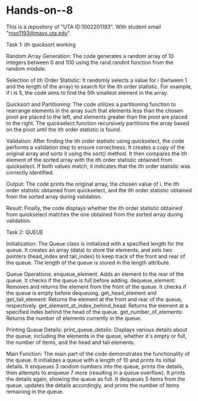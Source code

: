 # Hands-on--8
This is a repository of "UTA ID:1002201193". With student email "mxo1193@mavs.uta.edu".



Task 1: ith quicksort working 

Random Array Generation:
The code generates a random array of 10 integers between 0 and 100 using the rand.randint function from the random module.

Selection of ith Order Statistic:
It randomly selects a value for i (between 1 and the length of the array) to search for the ith order statistic.
For example, if i is 5, the code aims to find the 5th smallest element in the array.

Quicksort and Partitioning:
The code utilizes a partitioning function to rearrange elements in the array such that elements less than the chosen pivot are placed to the left, and elements greater than the pivot are placed to the right.
The quickselect function recursively partitions the array based on the pivot until the ith order statistic is found.

Validation:
After finding the ith order statistic using quickselect, the code performs a validation step to ensure correctness.
It creates a copy of the original array and sorts it using the sort() method.
It then compares the ith element of the sorted array with the ith order statistic obtained from quickselect.
If both values match, it indicates that the ith order statistic was correctly identified.

Output:
The code prints the original array, the chosen value of i, the ith order statistic obtained from quickselect, and the ith order statistic obtained from the sorted array during validation.

Result:
Finally, the code displays whether the ith order statistic obtained from quickselect matches the one obtained from the sorted array during validation.


Task 2: QUEUE

Initialization:
The Queue class is initialized with a specified length for the queue.
It creates an array (data) to store the elements, and sets two pointers (head_index and tail_index) to keep track of the front and rear of the queue.
The length of the queue is stored in the length attribute.

Queue Operations:
enqueue_element: Adds an element to the rear of the queue. It checks if the queue is full before adding.
dequeue_element: Removes and returns the element from the front of the queue. It checks if the queue is empty before dequeuing.
get_head_element and get_tail_element: Returns the element at the front and rear of the queue, respectively.
get_element_at_index_behind_head: Returns the element at a specified index behind the head of the queue.
get_number_of_elements: Returns the number of elements currently in the queue.

Printing Queue Details:
print_queue_details: Displays various details about the queue, including the elements in the queue, whether it's empty or full, the number of items, and the head and tail elements.

Main Function:
The main part of the code demonstrates the functionality of the queue.
It initializes a queue with a length of 10 and prints its initial details.
It enqueues 3 random numbers into the queue, prints the details, then attempts to enqueue 7 more (resulting in a queue overflow).
It prints the details again, showing the queue as full.
It dequeues 5 items from the queue, updates the details accordingly, and prints the number of items remaining in the queue.
